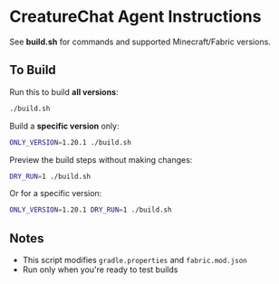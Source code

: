 # CreatureChat Agent Instructions

See **build.sh** for commands and supported Minecraft/Fabric versions.

## To Build
Run this to build **all versions**:

```bash
./build.sh
````

Build a **specific version** only:

```bash
ONLY_VERSION=1.20.1 ./build.sh
```

Preview the build steps without making changes:

```bash
DRY_RUN=1 ./build.sh
```

Or for a specific version:

```bash
ONLY_VERSION=1.20.1 DRY_RUN=1 ./build.sh
```

## Notes

* This script modifies `gradle.properties` and `fabric.mod.json`
* Run only when you're ready to test builds
